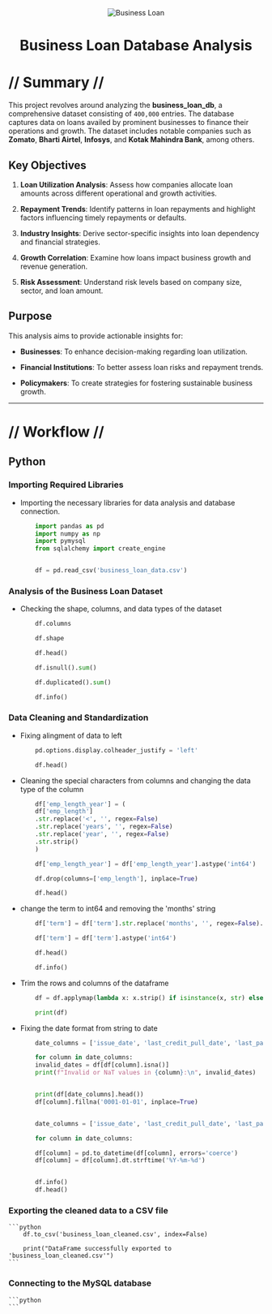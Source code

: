 <div align="center">
<img src="images/banner.png" alt="Business Loan">
<h1> Business Loan Database Analysis </h1>
</div>

# // Summary //

This project revolves around analyzing the **business_loan_db**, a comprehensive dataset consisting of `400,000` entries. The database captures data on loans availed by prominent businesses to finance their operations and growth. The dataset includes notable companies such as **Zomato**, **Bharti Airtel**, **Infosys**, and **Kotak Mahindra Bank**, among others. 


## Key Objectives

1. **Loan Utilization Analysis**: Assess how companies allocate loan amounts across different operational and growth activities.

2. **Repayment Trends**: Identify patterns in loan repayments and highlight factors influencing timely repayments or defaults.

3. **Industry Insights**: Derive sector-specific insights into loan dependency and financial strategies.

4. **Growth Correlation**: Examine how loans impact business growth and revenue generation.

5. **Risk Assessment**: Understand risk levels based on company size, sector, and loan amount.


## Purpose

This analysis aims to provide actionable insights for:

- **Businesses**: To enhance decision-making regarding loan utilization.

- **Financial Institutions**: To better assess loan risks and repayment trends.

- **Policymakers**: To create strategies for fostering sustainable business growth.

---

# // Workflow //

## Python

### **Importing Required Libraries**

 - Importing the necessary libraries for data analysis and database connection.

    ```python
        import pandas as pd 
        import numpy as np
        import pymysql
        from sqlalchemy import create_engine


        df = pd.read_csv('business_loan_data.csv')
    ```
    
### **Analysis of the Business Loan Dataset**

 - Checking the shape, columns, and data types of the dataset

    ```python
        df.columns

        df.shape

        df.head()

        df.isnull().sum()

        df.duplicated().sum()

        df.info()
    ```

### **Data Cleaning and Standardization**

 - Fixing alingment of data to left

    ```python
        pd.options.display.colheader_justify = 'left'

        df.head()
    ```

 - Cleaning the special characters from columns and changing the data type of the column

    ```python
        df['emp_length_year'] = (
        df['emp_length']
        .str.replace('<', '', regex=False)
        .str.replace('years', '', regex=False)
        .str.replace('year', '', regex=False)
        .str.strip()
        )

        df['emp_length_year'] = df['emp_length_year'].astype('int64')

        df.drop(columns=['emp_length'], inplace=True)

        df.head()
    ```

 - change the term to int64 and removing the 'months' string

    ```python
        df['term'] = df['term'].str.replace('months', '', regex=False).str.strip()

        df['term'] = df['term'].astype('int64')

        df.head()

        df.info()
    ```

 - Trim the rows and columns of the dataframe

    ```python
        df = df.applymap(lambda x: x.strip() if isinstance(x, str) else x)

        print(df)
    ```

 - Fixing the date format from string to date

    ```python
        date_columns = ['issue_date', 'last_credit_pull_date', 'last_payment_date', 'next_payment_date']

        for column in date_columns:
        invalid_dates = df[df[column].isna()]
        print(f"Invalid or NaT values in {column}:\n", invalid_dates)


        print(df[date_columns].head())
        df[column].fillna('0001-01-01', inplace=True)


        date_columns = ['issue_date', 'last_credit_pull_date', 'last_payment_date', 'next_payment_date']

        for column in date_columns:

        df[column] = pd.to_datetime(df[column], errors='coerce')
        df[column] = df[column].dt.strftime('%Y-%m-%d')


        df.info()
        df.head()
    ```

### **Exporting the cleaned data to a CSV file**

    ```python
        df.to_csv('business_loan_cleaned.csv', index=False)

        print("DataFrame successfully exported to 'business_loan_cleaned.csv'")
    ```

### **Connecting to the MySQL database**
    
    ```python
    ```
